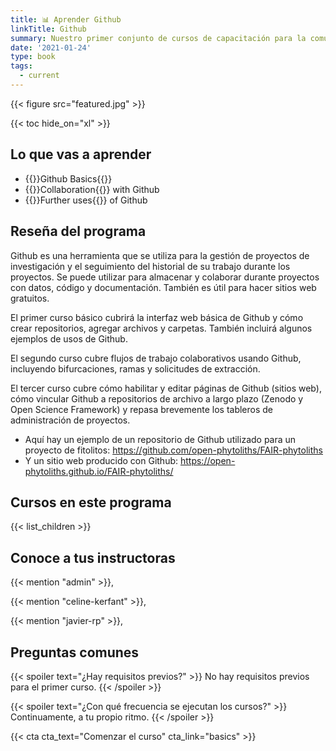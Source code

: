 ```yaml
---
title: 📊 Aprender Github
linkTitle: Github
summary: Nuestro primer conjunto de cursos de capacitación para la comunidad de fitolitos se llevó a cabo en tres sesiones en la primavera de 2022. Aquí están todos los materiales para estas tres sesiones, para que pueda trabajar en ellas a su propio ritmo.
date: '2021-01-24'
type: book
tags:
  - current
---
```


{{< figure src="featured.jpg" >}}

{{< toc hide_on="xl" >}}

## Lo que vas a aprender

- {{<hl>}}Github Basics{{</hl>}}
- {{<hl>}}Collaboration{{</hl>}} with Github
- {{<hl>}}Further uses{{</hl>}} of Github 

## Reseña del programa
Github es una herramienta que se utiliza para la gestión de proyectos de investigación y el seguimiento del historial de su trabajo durante los proyectos. Se puede utilizar para almacenar y colaborar durante proyectos con datos, código y documentación. También es útil para hacer sitios web gratuitos.

El primer curso básico cubrirá la interfaz web básica de Github y cómo crear repositorios, agregar archivos y carpetas. También incluirá algunos ejemplos de usos de Github.

El segundo curso cubre flujos de trabajo colaborativos usando Github, incluyendo bifurcaciones, ramas y solicitudes de extracción.

El tercer curso cubre cómo habilitar y editar páginas de Github (sitios web), cómo vincular Github a repositorios de archivo a largo plazo (Zenodo y Open Science Framework) y repasa brevemente los tableros de administración de proyectos.

* Aquí hay un ejemplo de un repositorio de Github utilizado para un proyecto de fitolitos: https://github.com/open-phytoliths/FAIR-phytoliths
* Y un sitio web producido con Github: https://open-phytoliths.github.io/FAIR-phytoliths/


## Cursos en este programa

{{< list_children >}}

## Conoce a tus instructoras

{{< mention "admin" >}},

{{< mention "celine-kerfant" >}},

{{< mention "javier-rp" >}},

## Preguntas comunes

{{< spoiler text="¿Hay requisitos previos?" >}}
No hay requisitos previos para el primer curso.
{{< /spoiler >}}

{{< spoiler text="¿Con qué frecuencia se ejecutan los cursos?" >}}
Continuamente, a tu propio ritmo.
{{< /spoiler >}}

{{< cta cta_text="Comenzar el curso" cta_link="basics" >}}
